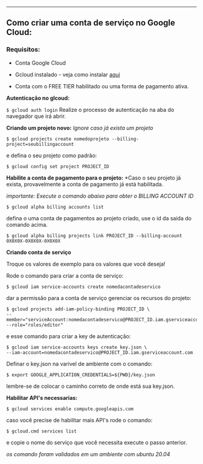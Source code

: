 ---
## Como criar uma conta de serviço no Google Cloud:
### Requisitos:

- Conta Google Cloud

- Gcloud instalado - veja como instalar [aqui](https://cloud.google.com/sdk/docs/install#deb)

- Conta com o FREE TIER habilitado ou uma forma de pagamento ativa.

**Autenticação no glcoud:**

```$ gcloud auth login``` Realize o processo de autenticação na aba do navegador que irá abrir.

**Criando um projeto novo:** *Ignore caso já exista um projeto*

```$ gcloud projects create nomedoprojeto --billing-project=seubillingaccount```

e defina o seu projeto como padrão:

`$ gcloud config set project PROJECT_ID`

**Habilite a conta de pagamento para o projeto:** *Caso o seu projeto já exista, provavelmente a conta de pagamento já está habilitada.

**importante:* Execute o comando abaixo para obter o BILLING ACCOUNT ID*

`$ gcloud alpha billing accounts list`

defina o uma conta de pagamentos ao projeto criado, use o id da saida do comando acima.

`$ gcloud alpha billing projects link PROJECT_ID --billing-account 0X0X0X-0X0X0X-0X0X0X`

**Criando conta de serviço**

Troque os valores de exemplo para os valores que você deseja!

Rode o comando para criar a conta de serviço:

`$ gcloud iam service-accounts create nomedacontadeservico`

dar a permissão para a conta de serviço gerenciar os recursos do projeto:

```
$ gcloud projects add-iam-policy-binding PROJECT_ID \
--member="serviceAccount:nomedacontadeservico@PROJECT_ID.iam.gserviceaccount.com"  --role="roles/editor"
```
 
e esse comando para criar a key de autenticação:
``` 
$ gcloud iam service-accounts keys create key.json \
--iam-account=nomedacontadeservico@PROJECT_ID.iam.gserviceaccount.com
```
Definar o key.json na varivel de ambiente com o comando:

```
$ export GOOGLE_APPLICATION_CREDENTIALS=${PWD}/key.json
```
lembre-se de colocar o caminho correto de onde está sua key.json.

**Habilitar API's necessarias:**

```
$ gcloud services enable compute.googleapis.com
```

caso você precise de habilitar mais API's rode o comando:

`$ gcloud.cmd services list`

e copie o nome do serviço que você necessita execute o passo anterior.

*os comando foram validados em um ambiente com ubuntu 20.04*
